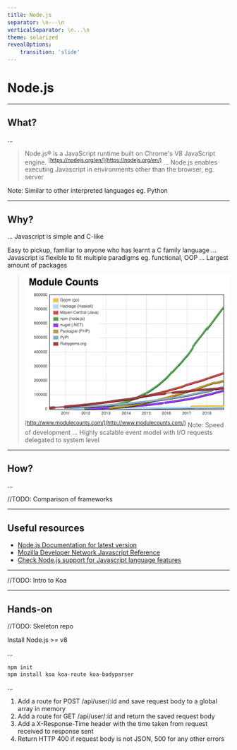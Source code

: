 ```yaml
---
title: Node.js
separator: \n---\n
verticalSeparator: \n...\n
theme: solarized
revealOptions:
    transition: 'slide'
---
```


# Node.js

---

## What?
...
> Node.js® is a JavaScript runtime built on Chrome's V8 JavaScript engine.
> <sup>[https://nodejs.org/en/](https://nodejs.org/en/)</sup>
...
Node.js enables executing Javascript in environments other than the browser, eg. server

Note: Similar to other interpreted languages eg. Python

---

## Why?
...
Javascript is simple and C-like

Easy to pickup, familiar to anyone who has learnt a C family language
...
Javascript is flexible to fit multiple paradigms eg. functional, OOP
...
Largest amount of packages
> ![module-counts.png](./img/module-counts.png)
> <sup>[http://www.modulecounts.com/](http://www.modulecounts.com/)</sup>
Note: Speed of development
...
Highly scalable event model with I/O requests delegated to system level

---

## How?

...

//TODO: Comparison of frameworks

---

## Useful resources
- [Node.js Documentation for latest version](https://nodejs.org/dist/latest/docs/api/index.html)
- [Mozilla Developer Network Javascript Reference](https://developer.mozilla.org/en-US/docs/Web/JavaScript/Reference)
- [Check Node.js support for Javascript language features](https://node.green/)

---

//TODO: Intro to Koa

---

## Hands-on

//TODO: Skeleton repo

Install Node.js >= v8

...

```
npm init
npm install koa koa-route koa-bodyparser
```

...

1. Add a route for POST /api/user/:id and save request body to a global array in memory
2. Add a route for GET /api/user/:id and return the saved request body
3. Add a X-Response-Time header with the time taken from request received to response sent
4. Return HTTP 400 if request body is not JSON, 500 for any other errors
